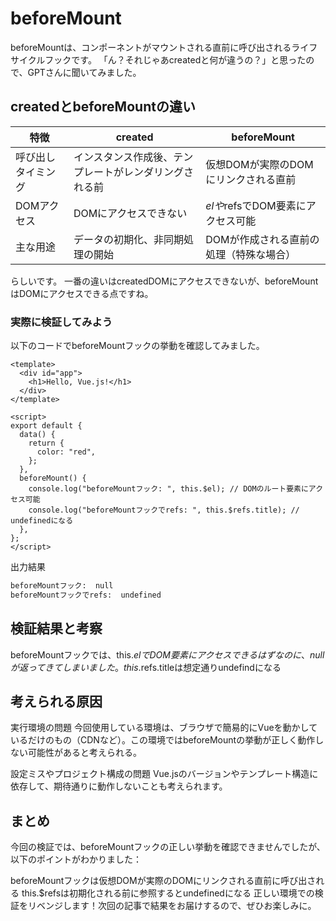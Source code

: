# beforeMount

beforeMountは、コンポーネントがマウントされる直前に呼び出されるライフサイクルフックです。
「ん？それじゃあcreatedと何が違うの？」と思ったので、GPTさんに聞いてみました。

## createdとbeforeMountの違い
| 特徴 | created | beforeMount |
|-----------|-----------|-----------|
| 呼び出しタイミング | インスタンス作成後、テンプレートがレンダリングされる前 |仮想DOMが実際のDOMにリンクされる直前|
| DOMアクセス |DOMにアクセスできない|$elや$refsでDOM要素にアクセス可能|
| 主な用途 | データの初期化、非同期処理の開始 |DOMが作成される直前の処理（特殊な場合）|

らしいです。
一番の違いはcreatedDOMにアクセスできないが、beforeMountはDOMにアクセスできる点ですね。

### 実際に検証してみよう
以下のコードでbeforeMountフックの挙動を確認してみました。

```vue
<template>
  <div id="app">
    <h1>Hello, Vue.js!</h1>
  </div>
</template>

<script>
export default {
  data() {
    return {
      color: "red",
    };
  },
  beforeMount() {
    console.log("beforeMountフック: ", this.$el); // DOMのルート要素にアクセス可能
    console.log("beforeMountフックでrefs: ", this.$refs.title); // undefinedになる
  },
};
</script>
```
出力結果
```bash
beforeMountフック:  null
beforeMountフックでrefs:  undefined
```

## 検証結果と考察

beforeMountフックでは、this.$elでDOM要素にアクセスできるはずなのに、nullが返ってきてしまいました。
this.$refs.titleは想定通りundefindになる

## 考えられる原因
実行環境の問題
今回使用している環境は、ブラウザで簡易的にVueを動かしているだけのもの（CDNなど）。この環境ではbeforeMountの挙動が正しく動作しない可能性があると考えられる。

設定ミスやプロジェクト構成の問題
Vue.jsのバージョンやテンプレート構造に依存して、期待通りに動作しないことも考えられます。

## まとめ
今回の検証では、beforeMountフックの正しい挙動を確認できませんでしたが、以下のポイントがわかりました：

beforeMountフックは仮想DOMが実際のDOMにリンクされる直前に呼び出される
this.$refsは初期化される前に参照するとundefinedになる
正しい環境での検証をリベンジします！次回の記事で結果をお届けするので、ぜひお楽しみに。

